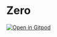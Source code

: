 # Zero

[![Open in Gitpod](https://gitpod.io/button/open-in-gitpod.svg)](https://gitpod.io/#https://github.com/EWE07/Zero)
